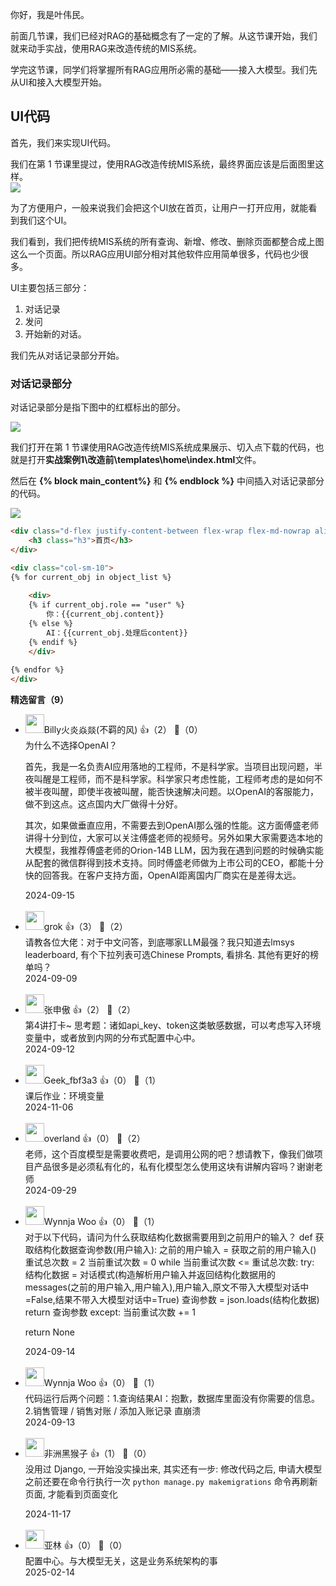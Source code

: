 你好，我是叶伟民。

前面几节课，我们已经对RAG的基础概念有了一定的了解。从这节课开始，我们就来动手实战，使用RAG来改造传统的MIS系统。

学完这节课，同学们将掌握所有RAG应用所必需的基础——接入大模型。我们先从UI和接入大模型开始。

## UI代码

首先，我们来实现UI代码。

我们在第 1 节课里提过，使用RAG改造传统MIS系统，最终界面应该是后面图里这样。  
![](https://static001.geekbang.org/resource/image/c6/50/c6f3038fd896c52d69edda6e34d5f150.jpg?wh=2020x740)

为了方便用户，一般来说我们会把这个UI放在首页，让用户一打开应用，就能看到我们这个UI。

我们看到，我们把传统MIS系统的所有查询、新增、修改、删除页面都整合成上图这么一个页面。所以RAG应用UI部分相对其他软件应用简单很多，代码也少很多。

UI主要包括三部分：

1. 对话记录
2. 发问
3. 开始新的对话。

我们先从对话记录部分开始。

### 对话记录部分

对话记录部分是指下图中的红框标出的部分。

![](https://static001.geekbang.org/resource/image/b6/5a/b6854302264725f15ddfd42dd914db5a.jpg?wh=2020x750)

我们打开在第 1 节课使用RAG改造传统MIS系统成果展示、切入点下载的代码，也就是打开**实战案例1\\改造前\\templates\\home\\index.html**文件。

然后在 **{% block main\_content%}** 和 **{% endblock %}** 中间插入对话记录部分的代码。

![](https://static001.geekbang.org/resource/image/05/70/05d283171d0a8dbf86d5b61df374ea70.jpg?wh=2020x1040)

```html
<div class="d-flex justify-content-between flex-wrap flex-md-nowrap align-items-center pt-3 pb-2 mb-3 border-bottom">
    <h3 class="h3">首页</h3>
</div>

<div class="col-sm-10">
{% for current_obj in object_list %}
    
    <div>
    {% if current_obj.role == "user" %}
        你：{{current_obj.content}}
    {% else %}
        AI：{{current_obj.处理后content}}
    {% endif %}
    </div>
    
{% endfor %}
</div>
```
<div><strong>精选留言（9）</strong></div><ul>
<li><img src="https://static001.geekbang.org/account/avatar/00/14/67/e7/0d92745d.jpg" width="30px"><span>Billy火炎焱燚(不羁的风)</span> 👍（2） 💬（0）<div>为什么不选择OpenAI？

首先，我是一名负责AI应用落地的工程师，不是科学家。当项目出现问题，半夜叫醒是工程师，而不是科学家。科学家只考虑性能，工程师考虑的是如何不被半夜叫醒，即使半夜被叫醒，能否快速解决问题。以OpenAI的客服能力，做不到这点。这点国内大厂做得十分好。

其次，如果做垂直应用，不需要去到OpenAI那么强的性能。这方面傅盛老师讲得十分到位，大家可以关注傅盛老师的视频号。另外如果大家需要选本地的大模型，我推荐傅盛老师的Orion-14B LLM，因为我在遇到问题的时候确实能从配套的微信群得到技术支持。同时傅盛老师做为上市公司的CEO，都能十分快的回答我。在客户支持方面，OpenAI距离国内厂商实在是差得太远。</div>2024-09-15</li><br/><li><img src="https://static001.geekbang.org/account/avatar/00/14/78/3e/f60ea472.jpg" width="30px"><span>grok</span> 👍（3） 💬（2）<div>请教各位大佬：对于中文问答，到底哪家LLM最强？我只知道去lmsys leaderboard, 有个下拉列表可选Chinese Prompts, 看排名.   其他有更好的榜单吗？</div>2024-09-09</li><br/><li><img src="https://static001.geekbang.org/account/avatar/00/12/0a/a4/828a431f.jpg" width="30px"><span>张申傲</span> 👍（2） 💬（2）<div>第4讲打卡~
思考题：诸如api_key、token这类敏感数据，可以考虑写入环境变量中，或者放到内网的分布式配置中心中。</div>2024-09-12</li><br/><li><img src="" width="30px"><span>Geek_fbf3a3</span> 👍（0） 💬（1）<div>课后作业：环境变量</div>2024-11-06</li><br/><li><img src="https://static001.geekbang.org/account/avatar/00/12/72/03/da1fcc81.jpg" width="30px"><span>overland</span> 👍（0） 💬（2）<div>老师，这个百度模型是需要收费吧，是调用公网的吧？想请教下，像我们做项目产品很多是必须私有化的，私有化模型怎么使用这块有讲解内容吗？谢谢老师</div>2024-09-29</li><br/><li><img src="https://static001.geekbang.org/account/avatar/00/13/01/1a/ab103c8b.jpg" width="30px"><span>Wynnja Woo</span> 👍（0） 💬（1）<div>对于以下代码，请问为什么获取结构化数据需要用到之前用户的输入？
def 获取结构化数据查询参数(用户输入):
  之前的用户输入 = 获取之前的用户输入()
  重试总次数 = 2
  当前重试次数 = 0
  while 当前重试次数 &lt;= 重试总次数:
    try:
      结构化数据 = 对话模式(构造解析用户输入并返回结构化数据用的messages(之前的用户输入,用户输入),用户输入,原文不带入大模型对话中=False,结果不带入大模型对话中=True)
      查询参数 = json.loads(结构化数据)
      return 查询参数
    except:
      当前重试次数 += 1
  
  return None</div>2024-09-14</li><br/><li><img src="https://static001.geekbang.org/account/avatar/00/13/01/1a/ab103c8b.jpg" width="30px"><span>Wynnja Woo</span> 👍（0） 💬（1）<div>代码运行后两个问题：1.查询结果AI：抱歉，数据库里面没有你需要的信息。2.销售管理 &#47; 销售对账 &#47; 添加入账记录 直崩溃</div>2024-09-13</li><br/><li><img src="https://static001.geekbang.org/account/avatar/00/28/47/6c/78184d19.jpg" width="30px"><span>非洲黑猴子</span> 👍（1） 💬（0）<div>没用过 Django, 一开始没实操出来, 其实还有一步: 修改代码之后, 申请大模型之前还要在命令行执行一次 `python manage.py makemigrations` 命令再刷新页面, 才能看到页面变化
</div>2024-11-17</li><br/><li><img src="https://static001.geekbang.org/account/avatar/00/0f/8c/5c/3f164f66.jpg" width="30px"><span>亚林</span> 👍（0） 💬（0）<div>配置中心。与大模型无关，这是业务系统架构的事</div>2025-02-14</li><br/>
</ul>